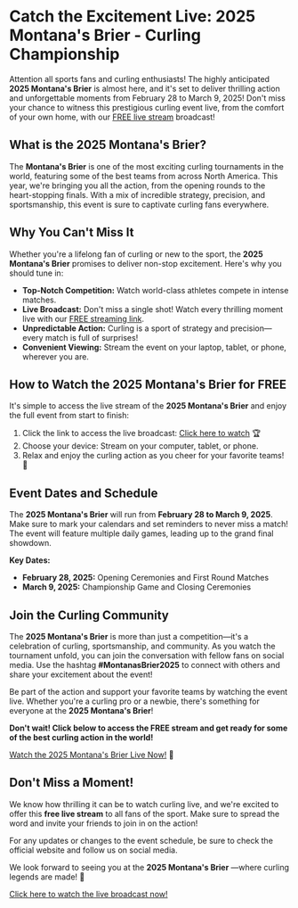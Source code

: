 # Catch the Excitement Live: 2025 Montana's Brier - Curling Championship

Attention all sports fans and curling enthusiasts! The highly anticipated **2025 Montana's Brier** is almost here, and it's set to deliver thrilling action and unforgettable moments from February 28 to March 9, 2025! Don't miss your chance to witness this prestigious curling event live, from the comfort of your own home, with our [FREE live stream](https://tinyurl.com/livestreamfreeo?st=2025montanasbrier&si=gh) broadcast!

## What is the 2025 Montana's Brier?

The **Montana's Brier** is one of the most exciting curling tournaments in the world, featuring some of the best teams from across North America. This year, we're bringing you all the action, from the opening rounds to the heart-stopping finals. With a mix of incredible strategy, precision, and sportsmanship, this event is sure to captivate curling fans everywhere.

## Why You Can't Miss It

Whether you're a lifelong fan of curling or new to the sport, the **2025 Montana's Brier** promises to deliver non-stop excitement. Here's why you should tune in:

- **Top-Notch Competition:** Watch world-class athletes compete in intense matches.
- **Live Broadcast:** Don't miss a single shot! Watch every thrilling moment live with our [FREE streaming link](https://tinyurl.com/livestreamfreeo?st=2025montanasbrier&si=gh).
- **Unpredictable Action:** Curling is a sport of strategy and precision—every match is full of surprises!
- **Convenient Viewing:** Stream the event on your laptop, tablet, or phone, wherever you are.

## How to Watch the 2025 Montana's Brier for FREE

It's simple to access the live stream of the **2025 Montana's Brier** and enjoy the full event from start to finish:

1. Click the link to access the live broadcast: [Click here to watch](https://tinyurl.com/livestreamfreeo?st=2025montanasbrier&si=gh) 🏆
2. Choose your device: Stream on your computer, tablet, or phone.
3. Relax and enjoy the curling action as you cheer for your favorite teams! 🎉

## Event Dates and Schedule

The **2025 Montana's Brier** will run from **February 28 to March 9, 2025**. Make sure to mark your calendars and set reminders to never miss a match! The event will feature multiple daily games, leading up to the grand final showdown.

**Key Dates:**

- **February 28, 2025:** Opening Ceremonies and First Round Matches
- **March 9, 2025:** Championship Game and Closing Ceremonies

## Join the Curling Community

The **2025 Montana's Brier** is more than just a competition—it's a celebration of curling, sportsmanship, and community. As you watch the tournament unfold, you can join the conversation with fellow fans on social media. Use the hashtag **#MontanasBrier2025** to connect with others and share your excitement about the event!

Be part of the action and support your favorite teams by watching the event live. Whether you're a curling pro or a newbie, there's something for everyone at the **2025 Montana's Brier**!

**Don't wait! Click below to access the FREE stream and get ready for some of the best curling action in the world!**

[Watch the 2025 Montana's Brier Live Now!](https://tinyurl.com/livestreamfreeo?st=2025montanasbrier&si=gh) 🌟

## Don't Miss a Moment!

We know how thrilling it can be to watch curling live, and we're excited to offer this **free live stream** to all fans of the sport. Make sure to spread the word and invite your friends to join in on the action!

For any updates or changes to the event schedule, be sure to check the official website and follow us on social media.

We look forward to seeing you at the **2025 Montana's Brier** —where curling legends are made! 🏅

[Click here to watch the live broadcast now!](https://tinyurl.com/livestreamfreeo?st=2025montanasbrier&si=gh)
